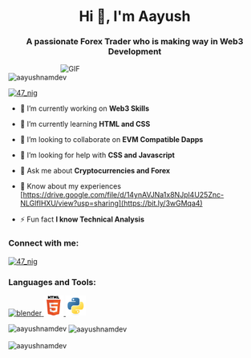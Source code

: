 <h1 align="center">Hi 👋, I'm Aayush</h1>
<h3 align="center">A passionate Forex Trader who is making way in Web3 Development</h3>
<img align="right" alt="GIF" src="https://camo.githubusercontent.com/5ddf73ad3a205111cf8c686f687fc216c2946a75005718c8da5b837ad9de78c9/68747470733a2f2f7468756d62732e6766796361742e636f6d2f4576696c4e657874446576696c666973682d736d616c6c2e676966" width="400">

<p align="left"> <img src="https://komarev.com/ghpvc/?username=aayushnamdev&label=Profile%20views&color=0e75b6&style=flat" alt="aayushnamdev" /> </p>

<p align="left"> <a href="https://twitter.com/47_nig" target="blank"><img src="https://img.shields.io/twitter/follow/47_nig?logo=twitter&style=for-the-badge" alt="47_nig" /></a> </p>

- 🔭 I’m currently working on **Web3 Skills**

- 🌱 I’m currently learning **HTML and CSS**

- 👯 I’m looking to collaborate on **EVM Compatible Dapps**

- 🤝 I’m looking for help with **CSS and Javascript**

- 💬 Ask me about **Cryptocurrencies and Forex**

- 📄 Know about my experiences [https://drive.google.com/file/d/14ynAVJNa1x8NJpl4U25Znc-NLGlfIHXU/view?usp=sharing](https://bit.ly/3wGMqa4)

- ⚡ Fun fact **I know Technical Analysis**

<h3 align="left">Connect with me:</h3>
<p align="left">
<a href="https://twitter.com/47_nig" target="blank"><img align="center" src="https://raw.githubusercontent.com/rahuldkjain/github-profile-readme-generator/master/src/images/icons/Social/twitter.svg" alt="47_nig" height="30" width="40" /></a>
</p>

<h3 align="left">Languages and Tools:</h3>
<p align="left"> <a href="https://www.blender.org/" target="_blank" rel="noreferrer"> <img src="https://download.blender.org/branding/community/blender_community_badge_white.svg" alt="blender" width="40" height="40"/> </a> <a href="https://www.w3.org/html/" target="_blank" rel="noreferrer"> <img src="https://raw.githubusercontent.com/devicons/devicon/master/icons/html5/html5-original-wordmark.svg" alt="html5" width="40" height="40"/> </a> <a href="https://www.python.org" target="_blank" rel="noreferrer"> <img src="https://raw.githubusercontent.com/devicons/devicon/master/icons/python/python-original.svg" alt="python" width="40" height="40"/> </a> </p>

<p><img align="left" src="https://github-readme-stats.vercel.app/api/top-langs?username=aayushnamdev&show_icons=true&locale=en&layout=compact" alt="aayushnamdev" /></p>

<p>&nbsp;<img align="center" src="https://github-readme-stats.vercel.app/api?username=aayushnamdev&show_icons=true&locale=en" alt="aayushnamdev" /></p>

<p><img align="center" src="https://github-readme-streak-stats.herokuapp.com/?user=aayushnamdev&" alt="aayushnamdev" /></p>
